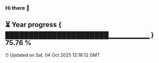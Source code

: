 ### Hi there 👋
⏳ Year progress { ██████████████████████▁▁▁▁▁▁▁▁ } 75.76 %
---
⏰ Updated on Sat, 04 Oct 2025 12:18:12 GMT

